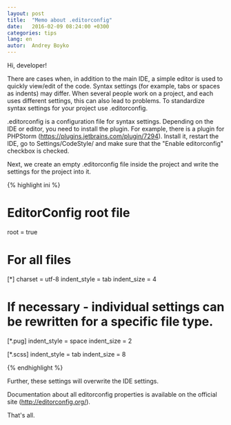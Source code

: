 ```yaml
---
layout: post
title:  "Memo about .editorconfig"
date:   2016-02-09 08:24:00 +0300
categories: tips
lang: en
autor:  Andrey Boyko
---
```

Hi, developer!

There are cases when, in addition to the main IDE, a simple editor is used to quickly view/edit of the code. Syntax settings (for example, tabs or spaces as indents) may differ. When several people work on a project, and each uses different settings, this can also lead to problems. To standardize syntax settings for your project use .editorconfig.
 
.editorconfig is a configuration file for syntax settings. Depending on the IDE or editor, you need to install the plugin. For example, there is a plugin for PHPStorm (https://plugins.jetbrains.com/plugin/7294). Install it, restart the IDE, go to Settings/CodeStyle/ and make sure that the "Enable editorconfig" checkbox is checked.

Next, we create an empty .editorconfig file inside the project and write the settings for the project into it.

{% highlight ini %}
# EditorConfig root file
root = true

# For all files
[*]
charset = utf-8
indent_style = tab
indent_size = 4

# If necessary - individual settings can be rewritten for a specific file type.
[*.pug]
indent_style = space
indent_size = 2

[*.scss]
indent_style = tab
indent_size = 8

{% endhighlight %}

Further, these settings will overwrite the IDE settings.

Documentation about all editorconfig properties is available on the official site (http://editorconfig.org/).

That's all.